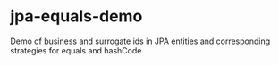 # jpa-equals-demo
Demo of business and surrogate ids in JPA entities and corresponding strategies for equals and hashCode
